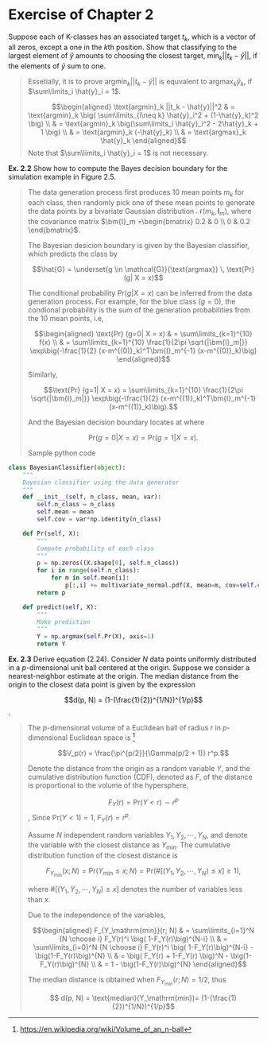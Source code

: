 # Exercise of Chapter 2

Suppose each of K-classes has an associated target $t_k$, which is a vector of all zeros, except a one in the $k$th position. Show that classifying to the largest element of $\hat{y}$ amounts to choosing the closest target, $\text{min}_k ||t_k − \hat{y}||$, if the elements of $\hat{y}$ sum to one.


> Essetially, it is to prove $\text{argmin}_k||t_k - \hat{y}||$ is equvalent to $\text{argmax}_k \hat{y}_k$, if $\sum\limits_i \hat{y}_i = 1$.
>
> $$\begin{aligned} \text{argmin}_k ||t_k - \hat{y}||^2 & = \text{argmin}_k \big( \sum\limits_{i\neq k} \hat{y}_i^2 + (1-\hat{y}_k)^2 \big) \\
& = \text{argmin}_k \big(\sum\limits_i \hat{y}_i^2 - 2\hat{y}_k + 1 \big) \\
& = \text{argmin}_k (-\hat{y}_k) \\
& = \text{argmax}_k \hat{y}_k \end{aligned}$$
> Note that $\sum\limits_i \hat{y}_i = 1$ is not necessary.

**Ex. 2.2**
Show how to compute the Bayes decision boundary for the simulation example in Figure 2.5.


> The data generation process first produces 10 mean points $m_k$ for each class, then randomly pick one of these mean points to generate the data points by a bivariate Gaussian distribution $\mathcal{N}(m_k, \bm{I}_m)$, where the covariance matrix $\bm{I}_m =\begin{bmatrix} 0.2 & 0 \\ 0 & 0.2 \end{bmatrix}$.
>
> The Bayesian desicion boundary is given by the Bayesian classifier, which predicts the class by
>
> $$\hat{G} = \underset{g \in \mathcal{G}}{\text{argmax}} \, \text{Pr} (g| X = x)$$
>
> The conditional probability $\text{Pr} (g| X = x)$ can be inferred from the data generation process. For example, for the blue class ($g=0$), the condional probability is the sum of the generation probabilities from the 10 mean points, i.e,
>
> $$\begin{aligned}
\text{Pr} (g=0| X = x) & = \sum\limits_{k=1}^{10} f(x) \\
 & = \sum\limits_{k=1}^{10} \frac{1}{2\pi \sqrt{|\bm{I}_m|}} \exp\big(-\frac{1}{2} (x-m^{(0)}_k)^T\bm{I}_m^{-1} (x-m^{(0)}_k)\big)
\end{aligned}$$
>
> Similarly,
>
> $$\text{Pr} (g=1| X = x) = \sum\limits_{k=1}^{10} \frac{1}{2\pi \sqrt{|\bm{I}_m|}} \exp\big(-\frac{1}{2} (x-m^{(1)}_k)^T\bm{I}_m^{-1} (x-m^{(1)}_k)\big).$$
>
> And the Bayesian decision boundary locates at where
>
> $$\text{Pr} (g=0| X = x) = \text{Pr} (g=1| X = x).$$
>
> Sample python code
```python
class BayesianClassifier(object):
    """
    Bayesian classifier using the data generator
    """
    def __init__(self, n_class, mean, var):
        self.n_class = n_class
        self.mean = mean
        self.cov = var*np.identity(n_class)

    def Pr(self, X):
        """
        Compute probability of each class
        """
        p = np.zeros((X.shape[0], self.n_class))
        for i in range(self.n_class):
            for m in self.mean[i]:
                p[:,i] += multivariate_normal.pdf(X, mean=m, cov=self.cov)
        return p

    def predict(self, X):
        """
        Make prediction
        """
        Y = np.argmax(self.Pr(X), axis=1)
        return Y
```

**Ex. 2.3**
Derive equation (2.24). Consider $N$ data points uniformly distributed in a $p$-dimensional unit ball centered at the origin. Suppose we consider a nearest-neighbor estimate at the origin. The median distance from the origin to the closest data point is given by the expression

$$d(p, N) = (1-(\frac{1}{2})^{1/N})^{1/p}$$.

> The $p$-dimensional volume of a Euclidean ball of radius $r$ in $p$-dimensional Euclidean space is [^1]
>
> $$V_p(r) = \frac{\pi^{p/2}}{\Gamma(p/2 + 1)} r^p.$$
>
> Denote the distance from the origin as a random variable $Y$, and the cumulative distribution function (CDF), denoted as $F$, of the distance is proportional to the volume of the hypersphere,
>
> $$F_Y (r) = \text{Pr}(Y<r) \sim r^p$$,
> Since $\text{Pr}(Y<1)=1$, $F_Y (r) = r^p$.
>
> Assume $N$ independent random variables $Y_1, Y_2, \cdots, Y_N$, and denote the variable with the closest distance as $Y_\mathrm{min}$. The cumulative distribution function of the closest distance is
>
> $$F_{Y_\mathrm{min}}(x; N) = \text{Pr} (Y_\mathrm{min}\leq x; N) = \text{Pr}(\#[(Y_1, Y_2, \cdots, Y_N)\leq x]\geq 1),$$
>
> where $\#[(Y_1, Y_2, \cdots, Y_N)\leq x]$ denotes the number of variables less than $x$.
>
> Due to the independence of the variables,
>
> $$\begin{aligned}
F_{Y_\mathrm{min}}(r; N) & = \sum\limits_{i=1}^N {N \choose i} F_Y(r)^i \big( 1-F_Y(r)\big)^{N-i} \\
& = \sum\limits_{i=0}^N {N \choose i} F_Y(r)^i \big( 1-F_Y(r)\big)^{N-i} - \big(1-F_Y(r)\big)^{N} \\
& = \big( F_Y(r) + 1-F_Y(r) \big)^N - \big(1-F_Y(r)\big)^{N} \\
& = 1 - \big(1-F_Y(r)\big)^{N}
\end{aligned}$$
>
> The median distance is obtained when $F_{Y_\mathrm{min}}(r; N) = 1/2$, thus
>
> $$ d(p, N) = \text{median}(Y_\mathrm{min})= (1-(\frac{1}{2})^{1/N})^{1/p}$$
>

[^1]: https://en.wikipedia.org/wiki/Volume_of_an_n-ball

